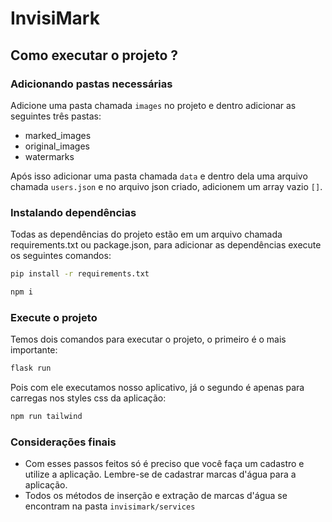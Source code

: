 # InvisiMark

## Como executar o projeto ?

### Adicionando pastas necessárias

Adicione uma pasta chamada `images` no projeto e dentro adicionar as seguintes três pastas:
- marked_images
- original_images
- watermarks

Após isso adicionar uma pasta chamada `data` e dentro dela uma arquivo chamada `users.json` e no arquivo json criado, adicionem um array vazio `[]`.

### Instalando dependências

Todas as dependências do projeto estão em um arquivo chamada requirements.txt ou package.json, para adicionar as dependências execute os seguintes comandos:

```bash
pip install -r requirements.txt
```
```bash
npm i
```

### Execute o projeto

Temos dois comandos para executar o projeto, o primeiro é o mais importante:

```bash
flask run
```

Pois com ele executamos nosso aplicativo, já o segundo é apenas para carregas nos styles css da aplicação:

```bash
npm run tailwind
```

### Considerações finais

- Com esses passos feitos só é preciso que você faça um cadastro e utilize a aplicação. Lembre-se de cadastrar marcas d'água para a aplicação.
- Todos os métodos de inserção e extração de marcas d'água se encontram na pasta `invisimark/services`

